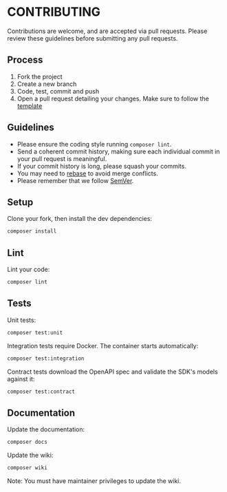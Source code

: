 # CONTRIBUTING

Contributions are welcome, and are accepted via pull requests.
Please review these guidelines before submitting any pull requests.

## Process

1. Fork the project
1. Create a new branch
1. Code, test, commit and push
1. Open a pull request detailing your changes. Make sure to follow the [template](.github/PULL_REQUEST_TEMPLATE.md)

## Guidelines

- Please ensure the coding style running `composer lint`.
- Send a coherent commit history, making sure each individual commit in your pull request is meaningful.
- If your commit history is long, please squash your commits.
- You may need to [rebase](https://git-scm.com/book/en/v2/Git-Branching-Rebasing) to avoid merge conflicts.
- Please remember that we follow [SemVer](http://semver.org/).

## Setup

Clone your fork, then install the dev dependencies:

```bash
composer install
```

## Lint

Lint your code:

```bash
composer lint
```

## Tests

Unit tests:

```bash
composer test:unit
```

Integration tests require Docker. The container starts automatically:

```bash
composer test:integration
```

Contract tests download the OpenAPI spec and validate the SDK's models against it:

```bash
composer test:contract
```

## Documentation

Update the documentation:

```bash
composer docs
```

Update the wiki:

```bash
composer wiki
```

Note: You must have maintainer privileges to update the wiki.
